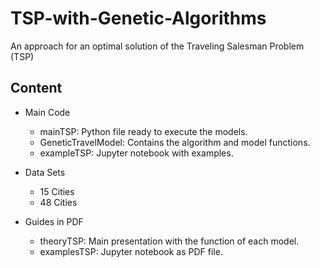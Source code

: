 # TSP-with-Genetic-Algorithms
An approach for an optimal solution of the Traveling Salesman Problem (TSP)

## Content
- Main Code
  - mainTSP: Python file ready to execute the models.
  - GeneticTravelModel: Contains the algorithm and model functions.
  - exampleTSP: Jupyter notebook with examples.
 
- Data Sets
  - 15 Cities
  - 48 Cities

- Guides in PDF
  - theoryTSP: Main presentation with the function of each model.
  - examplesTSP: Jupyter notebook as PDF file.

